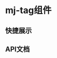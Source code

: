 <script setup>
import quickShow from './components/quickShow.vue'
import propsBody from './data/propsBody'
</script>

# mj-tag组件

## 快捷展示
<quickShow />

## API文档
<props-table descriptType="Props" :propsBody="propsBody" />

